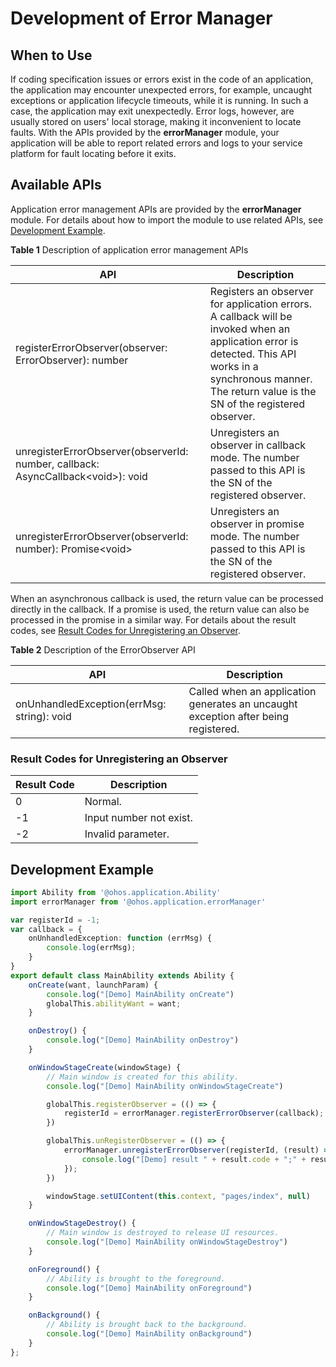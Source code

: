 # Development of Error Manager

## When to Use

If coding specification issues or errors exist in the code of an application, the application may encounter unexpected errors, for example, uncaught exceptions or application lifecycle timeouts, while it is running. In such a case, the application may exit unexpectedly. Error logs, however, are usually stored on users' local storage, making it inconvenient to locate faults. With the APIs provided by the **errorManager** module, your application will be able to report related errors and logs to your service platform for fault locating before it exits.

## Available APIs

Application error management APIs are provided by the **errorManager** module. For details about how to import the module to use related APIs, see [Development Example](#development-example).

**Table 1** Description of application error management APIs

| API                                                      | Description                                                |
| ------------------------------------------------------------ | ---------------------------------------------------- |
| registerErrorObserver(observer: ErrorObserver): number       | Registers an observer for application errors. A callback will be invoked when an application error is detected. This API works in a synchronous manner. The return value is the SN of the registered observer.|
| unregisterErrorObserver(observerId: number,  callback: AsyncCallback\<void\>): void | Unregisters an observer in callback mode. The number passed to this API is the SN of the registered observer. |
| unregisterErrorObserver(observerId: number): Promise\<void\> | Unregisters an observer in promise mode. The number passed to this API is the SN of the registered observer. |

When an asynchronous callback is used, the return value can be processed directly in the callback. If a promise is used, the return value can also be processed in the promise in a similar way. For details about the result codes, see [Result Codes for Unregistering an Observer](#result-codes-for-unregistering-an-observer).


**Table 2** Description of the ErrorObserver API

| API                        | Description                                                        |
| ------------------------------ | ------------------------------------------------------------ |
| onUnhandledException(errMsg: string): void | Called when an application generates an uncaught exception after being registered.|


### Result Codes for Unregistering an Observer

| Result Code| Description                       |
| ------ | ---------------------------  |
| 0      |  Normal.                         |
| -1     | Input number not exist.             |
| -2     | Invalid parameter.      |

## Development Example
```ts
import Ability from '@ohos.application.Ability'
import errorManager from '@ohos.application.errorManager'

var registerId = -1;
var callback = {
    onUnhandledException: function (errMsg) {
        console.log(errMsg);
    }
}
export default class MainAbility extends Ability {
    onCreate(want, launchParam) {
        console.log("[Demo] MainAbility onCreate")
        globalThis.abilityWant = want;
    }

    onDestroy() {
        console.log("[Demo] MainAbility onDestroy")
    }

    onWindowStageCreate(windowStage) {
        // Main window is created for this ability.
        console.log("[Demo] MainAbility onWindowStageCreate")

        globalThis.registerObserver = (() => {
            registerId = errorManager.registerErrorObserver(callback);
        })

        globalThis.unRegisterObserver = (() => {
            errorManager.unregisterErrorObserver(registerId, (result) => {
                console.log("[Demo] result " + result.code + ";" + result.message)
            });
        })

        windowStage.setUIContent(this.context, "pages/index", null)
    }

    onWindowStageDestroy() {
        // Main window is destroyed to release UI resources.
        console.log("[Demo] MainAbility onWindowStageDestroy")
    }

    onForeground() {
        // Ability is brought to the foreground.
        console.log("[Demo] MainAbility onForeground")
    }

    onBackground() {
        // Ability is brought back to the background.
        console.log("[Demo] MainAbility onBackground")
    }
};
```

